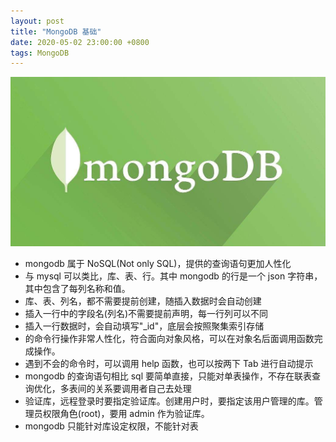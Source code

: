 ```yaml
---
layout: post
title: "MongoDB 基础"
date: 2020-05-02 23:00:00 +0800
tags: MongoDB
---
```


![MongoDB](/assets/images/2020-05-02-MongoDB_Basic_1.jpeg)

- mongodb 属于 NoSQL(Not only SQL)，提供的查询语句更加人性化
- 与 mysql 可以类比，库、表、行。其中 mongodb 的行是一个 json 字符串，其中包含了每列名称和值。
- 库、表、列名，都不需要提前创建，随插入数据时会自动创建
- 插入一行中的字段名(列名)不需要提前声明，每一行列可以不同
- 插入一行数据时，会自动填写"\_id"，底层会按照聚集索引存储
- 的命令行操作非常人性化，符合面向对象风格，可以在对象名后面调用函数完成操作。
- 遇到不会的命令时，可以调用 help 函数，也可以按两下 Tab 进行自动提示
- mongodb 的查询语句相比 sql 要简单直接，只能对单表操作，不存在联表查询优化，多表间的关系要调用者自己去处理
- 验证库，远程登录时要指定验证库。创建用户时，要指定该用户管理的库。管理员权限角色(root)，要用 admin 作为验证库。
- mongodb 只能针对库设定权限，不能针对表
